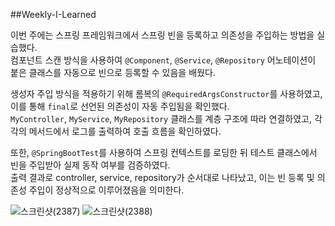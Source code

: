 ##Weekly-I-Learned

이번 주에는 스프링 프레임워크에서 스프링 빈을 등록하고 의존성을 주입하는 방법을 실습했다.  
컴포넌트 스캔 방식을 사용하여 `@Component`, `@Service`, `@Repository` 어노테이션이 붙은 클래스를 자동으로 빈으로 등록할 수 있음을 배웠다.

생성자 주입 방식을 적용하기 위해 롬복의 `@RequiredArgsConstructor`를 사용하였고, 이를 통해 `final`로 선언된 의존성이 자동 주입됨을 확인했다.  
`MyController`, `MyService`, `MyRepository` 클래스를 계층 구조에 따라 연결하였고, 각각의 메서드에서 로그를 출력하여 호출 흐름을 확인하였다.

또한, `@SpringBootTest`를 사용하여 스프링 컨텍스트를 로딩한 뒤 테스트 클래스에서 빈을 주입받아 실제 동작 여부를 검증하였다.  
출력 결과로 controller, service, repository가 순서대로 나타났고, 이는 빈 등록 및 의존성 주입이 정상적으로 이루어졌음을 의미한다.


![스크린샷(2387)](https://github.com/user-attachments/assets/e40ad1e0-776a-4a21-92e3-91ca5413be7e)
![스크린샷(2388)](https://github.com/user-attachments/assets/03dac106-8b30-4e9e-a809-fb09501a378e)
